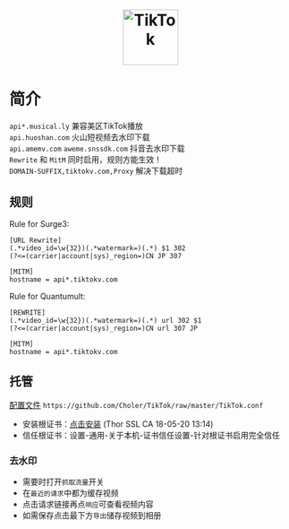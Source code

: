 <h1 align="center">
  <img src="https://i.loli.net/2019/01/06/5c315fe70c2b7.jpg" alt="TikTok" width="99">
</h1>

# 简介
`api*.musical.ly` 兼容美区TikTok播放   
`api.huoshan.com` 火山短视频去水印下载   
`api.amemv.com` `aweme.snssdk.com` 抖音去水印下载   
`Rewrite` 和 `MitM` 同时启用，规则方能生效！   
`DOMAIN-SUFFIX,tiktokv.com,Proxy` 解决下载超时   

## 规则
Rule for Surge3:
```
[URL Rewrite]
(.*video_id=\w{32})(.*watermark=)(.*) $1 302
(?<=(carrier|account|sys)_region=)CN JP 307

[MITM]
hostname = api*.tiktokv.com
```

Rule for Quantumult:
```
[REWRITE]
(.*video_id=\w{32})(.*watermark=)(.*) url 302 $1
(?<=(carrier|account|sys)_region=)CN url 307 JP

[MITM]
hostname = api*.tiktokv.com
```

## 托管
[配置文件](https://github.com/Choler/TikTok/raw/master/TikTok.conf) `https://github.com/Choler/TikTok/raw/master/TikTok.conf`   

* 安装根证书：[点击安装](https://raw.githubusercontent.com/Choler/TikTok/master/Thor%20SSL%20CA.cer) (Thor SSL CA 18-05-20 13:14)
* 信任根证书：设置-通用-关于本机-证书信任设置-针对根证书启用完全信任

### 去水印
* 需要时打开`抓取流量`开关
* 在`最近的请求`中都为缓存视频
* 点击请求链接再点`响应`可查看视频内容
* 如需保存点击最下方`导出`储存视频到相册
